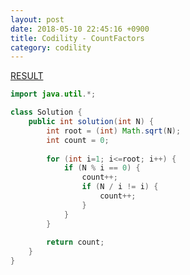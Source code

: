 ```yaml
---
layout: post
date: 2018-05-10 22:45:16 +0900
title: Codility - CountFactors
category: codility
---
```


[RESULT](https://app.codility.com/demo/results/trainingDEE7GM-4CJ)

```java
import java.util.*;

class Solution {
    public int solution(int N) {
        int root = (int) Math.sqrt(N);
        int count = 0;
        
        for (int i=1; i<=root; i++) {
            if (N % i == 0) {
                count++;
                if (N / i != i) {
                    count++;
                }
            }
        }
        
        return count;
    }
}
```
